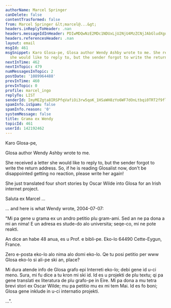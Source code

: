 ```yaml
---
authorName: Marcel Springer
canDelete: false
contentTrasformed: false
from: Marcel Springer &lt;marcel@...&gt;
headers.inReplyToHeader: .nan
headers.messageIdInHeader: PDIwMDQwNzE2MDc1NDUxLjU2NjU4MzZCNjJAbGludXgubG9jYWw+
headers.referencesHeader: .nan
layout: email
msgId: 461
msgSnippet: Karo Glosa-pe, Glosa author Wendy Ashby wrote to me. She received a letter
  she would like to reply to, but the sender forgot to write the return address.  So,
nextInTime: 462
nextInTopic: 479
numMessagesInTopic: 2
postDate: '1089964488'
prevInTime: 460
prevInTopic: 0
profile: marcel_ingo
replyTo: LIST
senderId: ImyMEZgta8IRSPfqVafiOi3rw5qoK_1HSaWH8zYo6WF7dOnLtbqi0TRT2f9flUsMelAcEG10pz8L67SK5XufsPUbEmRAjDTDDYoFzw
spamInfo.isSpam: false
spamInfo.reason: '0'
systemMessage: false
title: Grama ex Wendy
topicId: 461
userId: 142192462
---
```



Karo Glosa-pe, 

Glosa author Wendy Ashby wrote to me.  

She received a letter she would like to reply to, but the sender
forgot to write the return address.  So, if he is reading Glosalist
now, don't be disappointed getting no reaction, please write her
again!  

She just translated four short stories by Oscar Wilde into Glosa for
an Irish internet project. 

Saluta ex Marcel ... 


... and here is what Wendy wrote, 2004-07-07: 


"Mi pa gene u grama ex un andro petitio plu gram-ami.  Sed an ne pa
dona a mi an nima!  E un adresa es stude-do alo universita; seqe-co,
mi ne pote reakti. 

An dice an habe 48 anua, es u Prof. e bibli-pe.  Eko-lo 
64490 Cette-Eygun, France. 

Zero e-posta eko-lo alo nima alo domi eko-lo.  Qe tu posi petitio per
www Glosa eko-lo si ali-pe ski an, place? 


Mi dura atende info de Glosa grafo epi Interreti eko-lo; debi gene id
u-ci meno.  Sura, mi fu dice a tu kron mi ski id.  Id es u projekti de
plu textu; qi pa gene translati ex literatura de plu grafo-pe in
Eire.  Mi pa dona a mu tetra brevi stori ex Oscar Wilde; mu pa petitio
mu ex mi tem Mai.  Id es fo boni; Glosa gene inklude in u-ci
internatio projekti. 

...". 



